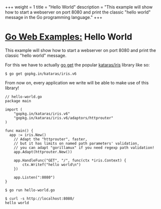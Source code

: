+++
weight = 1
title = "Hello World"
description = "This example will show how to start a webserver on port 8080 and print the classic \"hello world\" message in the Go programming language."
+++

# [Go Web Examples:](/) Hello World

This example will show how to start a webserver on port 8080 and print the classic "hello world" message.

For this we have to actually <a target="_blank" href="https://golang.org/doc/articles/go_command.html#tmp_3">go get</a> the popular <a target="_blank" href="https://github.com/kataras/iris">kataras/iris</a> library like so:
```
$ go get gopkg.in/kataras/iris.v6
```
From now on, every application we write will be able to make use of this library!

```
// hello-world.go
package main

import (
	"gopkg.in/kataras/iris.v6"
	"gopkg.in/kataras/iris.v6/adaptors/httprouter"
)

func main() {
  app := iris.New()
	// Adapt the "httprouter", faster,
	// but it has limits on named path parameters' validation,
	// you can adapt "gorillamux" if you need regexp path validation!
	app.Adapt(httprouter.New())

	app.HandleFunc("GET", "/", func(ctx *iris.Context) {
		ctx.Writef("hello world\n")
	})

	app.Listen(":8080")
}
```
```
$ go run hello-world.go

$ curl -s http://localhost:8080/
hello world
```
